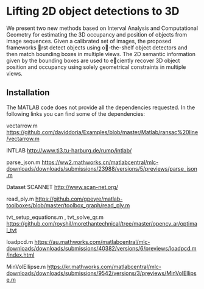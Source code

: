 # Lifting 2D object detections to 3D

We present two new methods based on Interval Analysis and
Computational Geometry for estimating the 3D occupancy and position
of objects from image sequences. Given a calibrated set of images, the
proposed frameworks rst detect objects using o-the-shelf object detectors
and then match bounding boxes in multiple views. The 2D semantic
information given by the bounding boxes are used to eciently recover
3D object position and occupancy using solely geometrical constraints in
multiple views.

## Installation

The MATLAB code does not provide all the dependencies requested.
In the following links you can find some of the dependencies:

vectarrow.m  
https://github.com/daviddoria/Examples/blob/master/Matlab/ransac%20line/vectarrow.m

INTLAB
http://www.ti3.tu-harburg.de/rump/intlab/

parse_json.m
https://ww2.mathworks.cn/matlabcentral/mlc-downloads/downloads/submissions/23988/versions/5/previews/parse_json.m

Dataset SCANNET
http://www.scan-net.org/

read_ply.m
https://github.com/gpeyre/matlab-toolboxes/blob/master/toolbox_graph/read_ply.m

tvt_setup_equations.m , tvt_solve_qr.m
https://github.com/royshil/morethantechnical/tree/master/opencv_ar/optimal_tvt

loadpcd.m
https://au.mathworks.com/matlabcentral/mlc-downloads/downloads/submissions/40382/versions/6/previews/loadpcd.m/index.html

MinVolEllipse.m
https://kr.mathworks.com/matlabcentral/mlc-downloads/downloads/submissions/9542/versions/3/previews/MinVolEllipse.m







```
